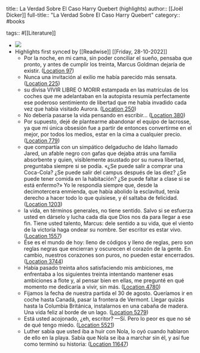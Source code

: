 title:: La Verdad Sobre El Caso Harry Quebert (highlights)
author:: [[Joël Dicker]]
full-title:: "La Verdad Sobre El Caso Harry Quebert"
category:: #books

tags:: #[[Literature]]

- ![](https://images-na.ssl-images-amazon.com/images/I/51zBPyEEMDL._SL200_.jpg)
- Highlights first synced by [[Readwise]] [[Friday, 28-10-2022]]
	- Por la noche, en mi cama, sin poder conciliar el sueño, pensaba que pronto, y antes de cumplir los treinta, Marcus Goldman dejaría de existir. ([Location 97](https://readwise.io/to_kindle?action=open&asin=B00CKXTP2O&location=97))
	- Nunca una invitación al exilio me había parecido más sensata. ([Location 225](https://readwise.io/to_kindle?action=open&asin=B00CKXTP2O&location=225))
	- su divisa VIVIR LIBRE O MORIR estampada en las matrículas de los coches que me adelantaban en la autopista resumía perfectamente ese poderoso sentimiento de libertad que me había invadido cada vez que había visitado Aurora. ([Location 250](https://readwise.io/to_kindle?action=open&asin=B00CKXTP2O&location=250))
	- No debería pasarse la vida pensando en escribir... ([Location 380](https://readwise.io/to_kindle?action=open&asin=B00CKXTP2O&location=380))
	- Por supuesto, dejé de plantearme abandonar el equipo de lacrosse, ya que mi única obsesión fue a partir de entonces convertirme en el mejor, por todos los medios, estar en la cima a cualquier precio. ([Location 779](https://readwise.io/to_kindle?action=open&asin=B00CKXTP2O&location=779))
	- que compartía con un simpático delgaducho de Idaho llamado Jared, un afable negro con gafas que dejaba atrás una familia absorbente y quien, visiblemente asustado por su nueva libertad, preguntaba siempre si se podía. «¿Se puede salir a comprar una Coca-Cola? ¿Se puede salir del campus después de las diez? ¿Se puede tener comida en la habitación? ¿Se puede faltar a clase si se está enfermo?» Yo le respondía siempre que, desde la decimotercera enmienda, que había abolido la esclavitud, tenía derecho a hacer todo lo que quisiese, y él saltaba de felicidad. ([Location 1203](https://readwise.io/to_kindle?action=open&asin=B00CKXTP2O&location=1203))
	- la vida, en términos generales, no tiene sentido. Salvo si se esfuerza usted en dárselo y lucha cada día que Dios nos da para llegar a ese fin. Tiene usted talento, Marcus: dele sentido a su vida, que el viento de la victoria haga ondear su nombre. Ser escritor es estar vivo. ([Location 1557](https://readwise.io/to_kindle?action=open&asin=B00CKXTP2O&location=1557))
	- Ése es el mundo de hoy: lleno de códigos y lleno de reglas, pero son reglas negras que encierran y oscurecen el corazón de la gente. En cambio, nuestros corazones son puros, no pueden estar encerrados. ([Location 3744](https://readwise.io/to_kindle?action=open&asin=B00CKXTP2O&location=3744))
	- Había pasado treinta años satisfaciendo mis ambiciones, me enfrentaba a los siguientes treinta intentando mantener esas ambiciones a flote y, al pensar bien en ellas, me pregunté en qué momento me dedicaría a vivir, sin más. ([Location 4780](https://readwise.io/to_kindle?action=open&asin=B00CKXTP2O&location=4780))
	- Fijamos la fecha de nuestra partida el 30 de agosto. Queríamos ir en coche hasta Canadá, pasar la frontera de Vermont. Llegar quizás hasta la Columbia Británica, instalarnos en una cabaña de madera. Una vida feliz al borde de un lago. ([Location 5279](https://readwise.io/to_kindle?action=open&asin=B00CKXTP2O&location=5279))
	- Está usted acojonado, ¿eh, escritor? —Sí. Pero lo peor es que no sé de qué tengo miedo. ([Location 5521](https://readwise.io/to_kindle?action=open&asin=B00CKXTP2O&location=5521))
	- Luther sabía que usted iba a huir con Nola, lo oyó cuando hablaron de ello en la playa. Sabía que Nola se iba a marchar sin él, y así fue como terminó su historia: ([Location 11647](https://readwise.io/to_kindle?action=open&asin=B00CKXTP2O&location=11647))